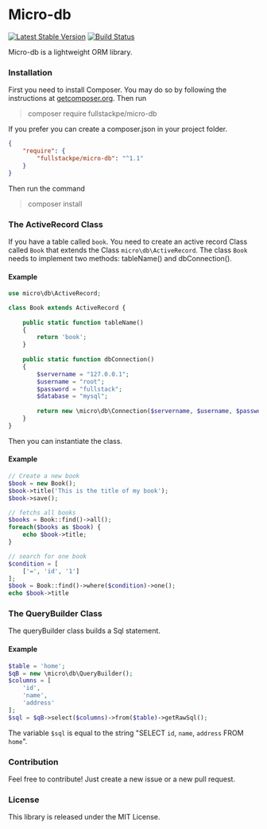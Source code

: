 # Micro-db 

[![Latest Stable Version](https://poser.pugx.org/fullstackpe/micro-db/v/stable)](https://packagist.org/packages/fullstackpe/micro-db) [![Build Status](https://travis-ci.org/marcomilon/micro-db.svg?branch=master)](https://travis-ci.org/marcomilon/micro-db)

Micro-db is a lightweight ORM library. 

### Installation

First you need to install Composer. You may do so by following the instructions 
at [getcomposer.org](https://getcomposer.org/download/). 
Then run

> composer require fullstackpe/micro-db

If you prefer you can create a composer.json in your project folder.

```json
{
    "require": {
        "fullstackpe/micro-db": "^1.1"
    }
}
```

Then run the command 

> composer install

### The ActiveRecord Class

If you have a table called `book`. You need to create an active record Class 
called `Book` that extends the Class `micro\db\ActiveRecord`. The class `Book` 
needs to implement two methods: tableName() and dbConnection().

#### Example

```php
use micro\db\ActiveRecord;

class Book extends ActiveRecord {
    
    public static function tableName() 
    {
        return 'book';
    }
    
    public static function dbConnection() 
    {
        $servername = "127.0.0.1";
        $username = "root";
        $password = "fullstack";
        $database = "mysql";
        
        return new \micro\db\Connection($servername, $username, $password, $database);
    }
}
```

Then you can instantiate the class.

#### Example

```php
// Create a new book
$book = new Book();
$book->title('This is the title of my book');
$book->save();

// fetchs all books
$books = Book::find()->all();
foreach($books as $book) {
    echo $book->title;
}

// search for one book
$condition = [
    ['=', 'id', '1']
];
$book = Book::find()->where($condition)->one();
echo $book->title
```

### The QueryBuilder Class

The queryBuilder class builds a Sql statement. 

#### Example

```php
$table = 'home';
$qB = new \micro\db\QueryBuilder();
$columns = [
    'id',
    'name',
    'address'
];
$sql = $qB->select($columns)->from($table)->getRawSql();
```

The variable `$sql` is equal to the string "SELECT `id`, `name`, `address` FROM `home`".

### Contribution

Feel free to contribute! Just create a new issue or a new pull request.

### License

This library is released under the MIT License.

